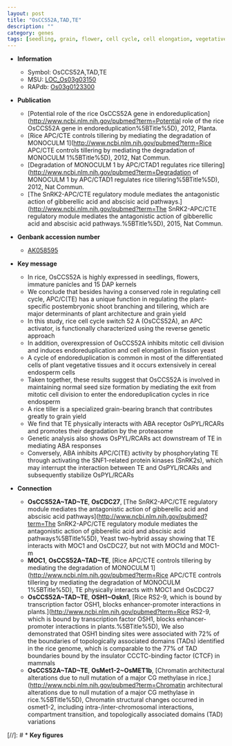 ```yaml
---
layout: post
title: "OsCCS52A,TAD,TE"
description: ""
category: genes
tags: [seedling, grain, flower, cell cycle, cell elongation, vegetative, endosperm, cell division, seed, seed size, panicle,  ABA , ABA]
---
```


* **Information**  
    + Symbol: OsCCS52A,TAD,TE  
    + MSU: [LOC_Os03g03150](http://rice.uga.edu/cgi-bin/ORF_infopage.cgi?orf=LOC_Os03g03150)  
    + RAPdb: [Os03g0123300](https://rapdb.dna.affrc.go.jp/locus/?name=Os03g0123300)  

* **Publication**  
    + [Potential role of the rice OsCCS52A gene in endoreduplication](http://www.ncbi.nlm.nih.gov/pubmed?term=Potential role of the rice OsCCS52A gene in endoreduplication%5BTitle%5D), 2012, Planta.
    + [Rice APC/CTE controls tillering by mediating the degradation of MONOCULM 1](http://www.ncbi.nlm.nih.gov/pubmed?term=Rice APC/CTE controls tillering by mediating the degradation of MONOCULM 1%5BTitle%5D), 2012, Nat Commun.
    + [Degradation of MONOCULM 1 by APC/CTAD1 regulates rice tillering](http://www.ncbi.nlm.nih.gov/pubmed?term=Degradation of MONOCULM 1 by APC/CTAD1 regulates rice tillering%5BTitle%5D), 2012, Nat Commun.
    + [The SnRK2-APC/CTE regulatory module mediates the antagonistic action of gibberellic acid and abscisic acid pathways.](http://www.ncbi.nlm.nih.gov/pubmed?term=The SnRK2-APC/CTE regulatory module mediates the antagonistic action of gibberellic acid and abscisic acid pathways.%5BTitle%5D), 2015, Nat Commun.

* **Genbank accession number**  
    + [AK058595](http://www.ncbi.nlm.nih.gov/nuccore/AK058595)

* **Key message**  
    + In rice, OsCCS52A is highly expressed in seedlings, flowers, immature panicles and 15 DAP kernels
    + We conclude that besides having a conserved role in regulating cell cycle, APC/C(TE) has a unique function in regulating the plant-specific postembryonic shoot branching and tillering, which are major determinants of plant architecture and grain yield
    + In this study, rice cell cycle switch 52 A (OsCCS52A), an APC activator, is functionally characterized using the reverse genetic approach
    + In addition, overexpression of OsCCS52A inhibits mitotic cell division and induces endoreduplication and cell elongation in fission yeast
    + A cycle of endoreduplication is common in most of the differentiated cells of plant vegetative tissues and it occurs extensively in cereal endosperm cells
    + Taken together, these results suggest that OsCCS52A is involved in maintaining normal seed size formation by mediating the exit from mitotic cell division to enter the endoreduplication cycles in rice endosperm
    + A rice tiller is a specialized grain-bearing branch that contributes greatly to grain yield
    + We find that TE physically interacts with ABA receptor OsPYL/RCARs and promotes their degradation by the proteasome
    + Genetic analysis also shows OsPYL/RCARs act downstream of TE in mediating ABA responses
    + Conversely, ABA inhibits APC/C(TE) activity by phosphorylating TE through activating the SNF1-related protein kinases (SnRK2s), which may interrupt the interaction between TE and OsPYL/RCARs and subsequently stabilize OsPYL/RCARs

* **Connection**  
    + __OsCCS52A~TAD~TE__, __OsCDC27__, [The SnRK2-APC/CTE regulatory module mediates the antagonistic action of gibberellic acid and abscisic acid pathways](http://www.ncbi.nlm.nih.gov/pubmed?term=The SnRK2-APC/CTE regulatory module mediates the antagonistic action of gibberellic acid and abscisic acid pathways%5BTitle%5D), Yeast two-hybrid assay showing that TE interacts with MOC1 and OsCDC27, but not with MOC1d and MOC1-m
    + __MOC1__, __OsCCS52A~TAD~TE__, [Rice APC/CTE controls tillering by mediating the degradation of MONOCULM 1](http://www.ncbi.nlm.nih.gov/pubmed?term=Rice APC/CTE controls tillering by mediating the degradation of MONOCULM 1%5BTitle%5D), TE physically interacts with MOC1 and OsCDC27
    + __OsCCS52A~TAD~TE__, __OSH1~Oskn1__, [Rice RS2-9, which is bound by transcription factor OSH1, blocks enhancer-promoter interactions in plants.](http://www.ncbi.nlm.nih.gov/pubmed?term=Rice RS2-9, which is bound by transcription factor OSH1, blocks enhancer-promoter interactions in plants.%5BTitle%5D),  We also demonstrated that OSH1 binding sites were associated with 72% of the boundaries of topologically associated domains (TADs) identified in the rice genome, which is comparable to the 77% of TAD boundaries bound by the insulator CCCTC-binding factor (CTCF) in mammals
    + __OsCCS52A~TAD~TE__, __OsMet1-2~OsMET1b__, [Chromatin architectural alterations due to null mutation of a major CG methylase in rice.](http://www.ncbi.nlm.nih.gov/pubmed?term=Chromatin architectural alterations due to null mutation of a major CG methylase in rice.%5BTitle%5D),  Chromatin structural changes occurred in osmet1-2, including intra-/inter-chromosomal interactions, compartment transition, and topologically associated domains (TAD) variations

[//]: # * **Key figures**  


